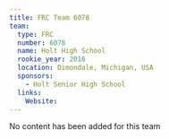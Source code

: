 ```yaml
---
title: FRC Team 6078
team:
  type: FRC
  number: 6078
  name: Holt High School
  rookie_year: 2016
  location: Dimondale, Michigan, USA
  sponsors:
    - Holt Senior High School
  links:
    Website: 
---
```

No content has been added for this team